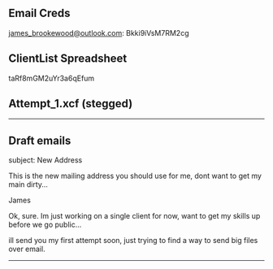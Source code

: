 ## Email Creds

james_brookewood@outlook.com: Bkki9iVsM7RM2cg


## ClientList Spreadsheet

taRf8mGM2uYr3a6qEfum

## Attempt_1.xcf (stegged)


-----
## Draft emails

subject: New Address

This is the new mailing address you should use for me, dont want to get my main dirty...

  

James


Ok, sure. Im just working on a single client for now, want to get my skills up before we go public...

  

ill send you my first attempt soon, just trying to find a way to send big files over email.  

----------------